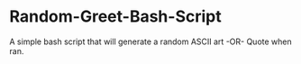 # Random-Greet-Bash-Script
A simple bash script that will generate a random ASCII art -OR- Quote when ran. 
